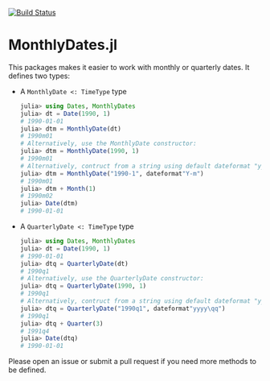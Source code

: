 [![Build Status](https://travis-ci.com/matthieugomez/MonthlyDates.jl.svg?branch=master)](https://travis-ci.com/matthieugomez/MonthlyDates.jl)

# MonthlyDates.jl

This packages makes it easier to work with monthly or quarterly dates. It defines two types:


- A `MonthlyDate <: TimeType` type
	```julia
	julia> using Dates, MonthlyDates
	julia> dt = Date(1990, 1)
	# 1990-01-01
	julia> dtm = MonthlyDate(dt)
	# 1990m01
	# Alternatively, use the MonthlyDate constructor:
	julia> dtm = MonthlyDate(1990, 1)
	# 1990m01
	# Alternatively, contruct from a string using default dateformat "yyyy\mmm"
	julia> dtm = MonthlyDate("1990-1", dateformat"Y-m")
	# 1990m01
	julia> dtm + Month(1)
	# 1990m02
	julia> Date(dtm)
	# 1990-01-01

	```
- A `QuarterlyDate <: TimeType` type

	```julia
	julia> using Dates, MonthlyDates
	julia> dt = Date(1990, 1)
	# 1990-01-01
	julia> dtq = QuarterlyDate(dt)
	# 1990q1
	# Alternatively, use the QuarterlyDate constructor:
	julia> dtq = QuarterlyDate(1990, 1)
	# 1990q1
	# Alternatively, contruct from a string using default dateformat "yyyy\qq"
	julia> dtq = QuarterlyDate("1990q1", dateformat"yyyy\qq") 
	# 1990q1
	julia> dtq + Quarter(3)
	# 1991q4
	julia> Date(dtq)
	# 1990-01-01
	```

Please open an issue or submit a pull request if you need more methods to be defined.